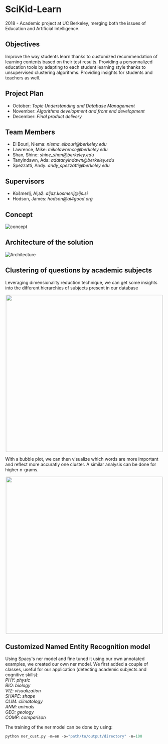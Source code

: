 # SciKid-Learn
2018 - Academic project at UC Berkeley, merging both the issues of Education and Artificial Intelligence. 

## Objectives

Improve the way students learn thanks to customized recommendation of learning contents based on their test results. Providing a personnalized education tools by adapting to each student learning style thanks to unsupervised clustering algorithms. Providing insights for students and teachers as well. 

## Project Plan

* October: _Topic Understanding and Database Management_
* November: _Algorithms development and front end development_
* December: _Final product delivery_

## Team Members

* El Bouri, Niema: _niema_elbouri@berkeley.edu_
* Lawrence, Mike: _mikelawrence@berkeley.edu_
* Shan, Shine: _shine_shan@berkeley.edu_
* Tanyindawn, Ada: _adatanyindawn@berkeley.edu_
* Spezzatti, Andy: _andy_spezzatti@berkeley.edu_

## Supervisors

* Košmerlj, Aljaž: _aljaz.kosmerlj@ijs.si_
* Hodson, James: _hodson@ai4good.org_

## Concept

![concept](https://user-images.githubusercontent.com/38164557/61997436-3f77c280-b056-11e9-8d4a-fa85ccfc66ac.JPG)

## Architecture of the solution

![Architecture](https://user-images.githubusercontent.com/38164557/61997417-1b1be600-b056-11e9-9a18-57b306bf5aa0.JPG)

## Clustering of questions by academic subjects

Leveraging dimensionality reduction technique, we can get some insights into the different hierarchies of subjects present in our database

<p align="center">
  <img src="https://user-images.githubusercontent.com/38164557/62025653-a51a9a80-b18d-11e9-9f79-7704c444bbd1.JPG" width="500">
</p>
 
 With a bubble plot, we can then visualize which words are more important and reflect more accuratly one cluster. A similar analysis can be done for higher n-grams.
 
 <p align="center">
  <img src="https://user-images.githubusercontent.com/38164557/62025697-cbd8d100-b18d-11e9-8325-04530104582f.JPG" width="500">
</p>

## Customized Named Entity Recognition model

Using Spacy's ner model and fine tuned it using our own annotated examples, we created our own ner model. We first added a couple of classes, useful for our application (detecting academic subjects and cognitive skills):<br />
*PHY: physic* <br />
*BIO: biology* <br />
*VIZ: visualization* <br />
*SHAPE: shape* <br />
*CLIM: climatology* <br />
*ANM: animals* <br />
*GEO: geology* <br />
*COMP: comparison* <br />

The training of the ner model can be done by using:
```python
python ner_cust.py -m=en -o="path/to/output/directory" -n=100
```


